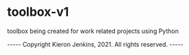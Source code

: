 # toolbox-v1
toolbox being created for work related projects using Python


----- Copyright Kieron Jenkins, 2021. All rights reserved. -----
